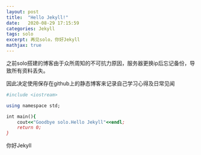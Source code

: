```yaml
---
layout: post
title:  "Hello Jekyll!"
date:   2020-08-29 17:15:59
categories: Jekyll
tags: solo
excerpt: 再见solo，你好Jekyll
mathjax: true
---
```


之前solo搭建的博客由于众所周知的不可抗力原因，服务器更换ip后忘记备份，导致所有资料丢失。

因此决定使用保存在github上的静态博客来记录自己学习心得及日常见闻

```ruby
#include <iostream>

using namespace std;

int main(){
	cout<<"Goodbye solo.Hello Jekyll"<<endl;
	return 0;
}
```

你好Jekyll

